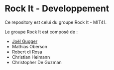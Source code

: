 # Rock It - Developpement

Ce repository est celui du groupe Rock It - MIT41.

Le groupe Rock It est composé de :
* [Joël Gugger](mailto:joel.gugger@heig-vd.ch)
* Mathias Oberson
* Robert di Rosa
* Christian Heimann
* Christopher De Guzman
